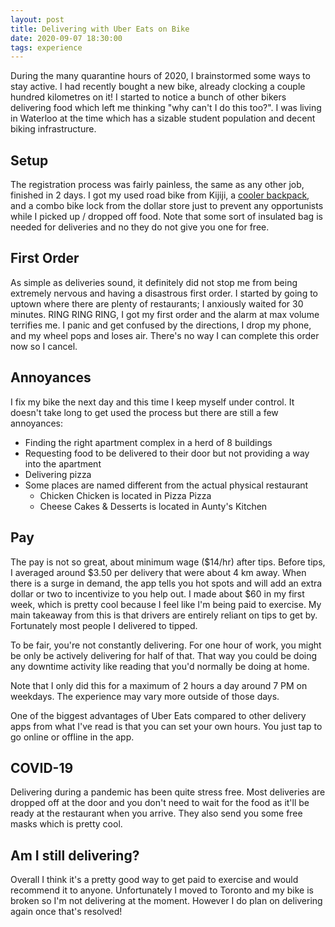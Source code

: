 ```yaml
---
layout: post
title: Delivering with Uber Eats on Bike
date: 2020-09-07 18:30:00
tags: experience
---
```


During the many quarantine hours of 2020, I brainstormed some ways to stay active. I had recently bought a new bike, already clocking a couple hundred kilometres on it! I started to notice a bunch of other bikers delivering food which left me thinking "why can't I do this too?". I was living in Waterloo at the time which has a sizable student population and decent biking infrastructure.

## Setup

The registration process was fairly painless, the same as any other job, finished in 2 days. I got my used road bike from Kijiji, a [cooler backpack](https://www.amazon.ca/gp/product/B07Y7S1ZS3), and a combo bike lock from the dollar store just to prevent any opportunists while I picked up / dropped off food. Note that some sort of insulated bag is needed for deliveries and no they do not give you one for free.

## First Order

As simple as deliveries sound, it definitely did not stop me from being extremely nervous and having a disastrous first order. I started by going to uptown where there are plenty of restaurants; I anxiously waited for 30 minutes. RING RING RING, I got my first order and the alarm at max volume terrifies me. I panic and get confused by the directions, I drop my phone, and my wheel pops and loses air. There's no way I can complete this order now so I cancel.

## Annoyances

I fix my bike the next day and this time I keep myself under control. It doesn't take long to get used the process but there are still a few annoyances:

- Finding the right apartment complex in a herd of 8 buildings
- Requesting food to be delivered to their door but not providing a way into the apartment
- Delivering pizza
- Some places are named different from the actual physical restaurant
    - Chicken Chicken is located in Pizza Pizza
    - Cheese Cakes & Desserts is located in Aunty's Kitchen

## Pay

The pay is not so great, about minimum wage ($14/hr) after tips. Before tips, I averaged around $3.50 per delivery that were about 4 km away. When there is a surge in demand, the app tells you hot spots and will add an extra dollar or two to incentivize to you help out. I made about $60 in my first week, which is pretty cool because I feel like I'm being paid to exercise. My main takeaway from this is that drivers are entirely reliant on tips to get by. Fortunately most people I delivered to tipped.

To be fair, you're not constantly delivering. For one hour of work, you might be only be actively delivering for half of that. That way you could be doing any downtime activity like reading that you'd normally be doing at home.

Note that I only did this for a maximum of 2 hours a day around 7 PM on weekdays. The experience may vary more outside of those days.

One of the biggest advantages of Uber Eats compared to other delivery apps from what I've read is that you can set your own hours. You just tap to go online or offline in the app.

## COVID-19

Delivering during a pandemic has been quite stress free. Most deliveries are dropped off at the door and you don't need to wait for the food as it'll be ready at the restaurant when you arrive. They also send you some free masks which is pretty cool.

## Am I still delivering?

Overall I think it's a pretty good way to get paid to exercise and would recommend it to anyone. Unfortunately I moved to Toronto and my bike is broken so I'm not delivering at the moment. However I do plan on delivering again once that's resolved!